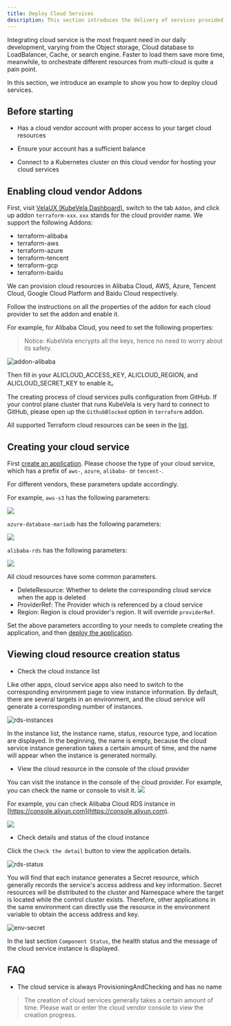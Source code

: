 ```yaml
---
title: Deploy Cloud Services
description: This section introduces the delivery of services provided by cloud vendors through KubeVela and orchestrating your services in the Kubernetes cluster.
---
```


Integrating cloud service is the most frequent need in our daily development, varying from the Object storage, Cloud
database to LoadBalancer, Cache, or search engine. Faster to load them save more time, meanwhile, to orchestrate
different resources from multi-cloud is quite a pain point.

In this section, we introduce an example to show you how to deploy cloud services.

## Before starting

- Has a cloud vendor account with proper access to your target cloud resources

- Ensure your account has a sufficient balance

- Connect to a Kubernetes cluster on this cloud vendor for hosting your cloud services

## Enabling cloud vendor Addons

First, visit [VelaUX (KubeVela Dashboard)](../install#2-install-velaux), switch to the tab `Addon`, and click up addon
`terraform-xxx`. `xxx` stands for the cloud provider name. We support the following Addons:

- terraform-alibaba
- terraform-aws
- terraform-azure
- terraform-tencent  
- terraform-gcp  
- terraform-baidu  

We can provision cloud resources in Alibaba Cloud, AWS, Azure, Tencent Cloud, Google Cloud Platform and Baidu Cloud respectively.

Follow the instructions on all the properties of the addon for each cloud provider to set the addon and enable it.

For example, for Alibaba Cloud, you need to set the following properties:

> Notice: KubeVela encrypts all the keys, hence no need to worry about its safety.

![addon-alibaba](../resources/addon-alibaba.jpg)

Then fill in your ALICLOUD_ACCESS_KEY, ALICLOUD_REGION, and ALICLOUD_SECRET_KEY to enable it。

The creating process of cloud services pulls configuration from GitHub. If your control plane
cluster that runs KubeVela is very hard to connect to GitHub, please open up the `GithubBlocked` option in `terraform`
addon.

All supported Terraform cloud resources can be seen in the [list](../end-user/components/cloud-services/cloud-resources-list).

## Creating your cloud service

First [create an application](../how-to/dashboard/application/create-application). Please choose the type of your cloud service,
which has a prefix of `aws-`, `azure`, `alibaba-` or `tencent-`.

For different vendors, these parameters update accordingly. 

For example, `aws-s3` has the following parameters:

![](../resources/aws-s3-parameters.png)

`azure-database-mariadb` has the following parameters:

![](../resources/azure-database-mariadb-parameters.png)

`alibaba-rds` has the following parameters:

![](../resources/alibaba-rds-parameters.png)

All cloud resources have some common parameters.

- DeleteResource: Whether to delete the corresponding cloud service when the app is deleted
- ProviderRef: The Provider which is referenced by a cloud service
- Region: Region is cloud provider's region. It will override `providerRef`.

Set the above parameters according to your needs to complete creating the application, and then [deploy the application](../how-to/dashboard/application/deploy-application).

## Viewing cloud resource creation status

- Check the cloud instance list

Like other apps, cloud service apps also need to switch to the corresponding environment page to view instance information.
By default, there are several targets in an environment, and the cloud service will generate a corresponding number of instances.

![rds-instances](../resources/rds-instances.jpg)

In the instance list, the instance name, status, resource type, and location are displayed. In the beginning, the name is empty,
because the cloud service instance generation takes a certain amount of time, and the name will appear when the instance is generated normally.

- View the cloud resource in the console of the cloud provider

You can visit the instance in the console of the cloud provider. For example, you can check the name or console to visit it.
![](../resources/application-console-link.png)

For example, you can check Alibaba Cloud RDS instance in [https://console.aliyun.com](https://console.aliyun.com).

![](../resources/alibaba-cloud-rds-console.png)

- Check details and status of the cloud instance

Click the `Check the detail` button to view the application details.

![rds-status](../resources/rds-status.jpg)

You will find that each instance generates a Secret resource, which generally records the service's access address and
key information. Secret resources will be distributed to the cluster and Namespace where the target is located while the
control cluster exists. Therefore, other applications in the same environment can directly use the resource in the
environment variable to obtain the access address and key.

![env-secret](../resources/env-secret.jpg)

In the last section `Component Status`, the health status and the message of the cloud service instance is displayed.

## FAQ

- The cloud service is always ProvisioningAndChecking and has no name

> The creation of cloud services generally takes a certain amount of time. Please wait or enter the cloud vendor console to view the creation progress.
